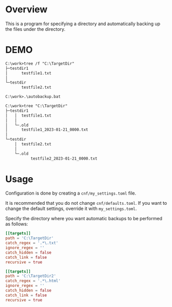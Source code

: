 # Overview
This is a program for specifying a directory and automatically backing up the files under the directory.

# DEMO
```txt
C:\work>tree /f "C:\TargetDir"
├─testdir1
│      testfile1.txt
│
└─testdir
       testfile2.txt

C:\work>.\autobackup.bat

C:\work>tree "C:\TargetDir"
├─testdir1
│   │  testfile1.txt
│   │
│   └─.old
│      testfile1_2023-01-21_0000.txt
│
└─testdir
    │  testfile2.txt
    │
    └─.old
           testfile2_2023-01-21_0000.txt
```

# Usage
Configuration is done by creating a `cnf/my_settings.toml` file.

It is recommended that you do not change `cnf/defaults.toml`. If you want to change the default settings, override it with `my_settings.toml`.

Specify the directory where you want automatic backups to be performed as follows:
```toml
[[targets]]
path = 'C:\TargetDir'
catch_regex = '.*\.txt'
ignore_regex = ''
catch_hidden = false
catch_link = false
recursive = true

[[targets]]
path = 'C:\TargetDir2'
catch_regex = '.*\.html'
ignore_regex = ''
catch_hidden = false
catch_link = false
recursive = true
``` 
